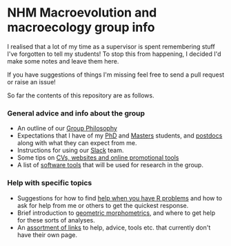 # NHM Macroevolution and macroecology group info

I realised that a lot of my time as a supervisor is spent remembering stuff I've forgotten to tell my students! 
To stop this from happening, I decided I'd make some notes and leave them here.

If you have suggestions of things I'm missing feel free to send a pull request or raise an issue!

So far the contents of this repository are as follows.

### General advice and info about the group
* An outline of our [Group Philosophy](https://github.com/nhcooper123/macro-group-info/blob/master/GroupPhilosophy.md)
* Expectations that I have of my [PhD](https://github.com/nhcooper123/macro-group-info/blob/master/ExpectationsPhD.md) and [Masters](https://github.com/nhcooper123/macro-group-info/blob/master/ExpectationsMasters.md) students, and [postdocs](https://github.com/nhcooper123/macro-group-info/blob/master/ExpectationsPostdoc.md) along with what they can expect from me.
* Instructions for using our [Slack](https://github.com/nhcooper123/macro-group-info/blob/master/HelpSlack.md) team.
* Some tips on [CVs, websites and online promotional tools](https://github.com/nhcooper123/macro-group-info/blob/master/CV_OnlinePromotion.md)
* A list of [software tools](https://github.com/nhcooper123/macro-group-info/blob/master/Tools.md) that will be used for research in the group. 

### Help with specific topics
* Suggestions for how to find [help when you have R problems](https://github.com/nhcooper123/macro-group-info/blob/master/HelpR.md) and how to ask for help from me or others to get the quickest response.
* Brief introduction to [geometric morphometrics](https://github.com/nhcooper123/macro-group-info/blob/master/HelpGeomorph.md), and where to get help for these sorts of analyses.
* An [assortment of links](https://github.com/nhcooper123/macro-group-info/blob/master/MiscLinks.md) to help, advice, tools etc. that currently don't have their own page.

